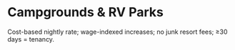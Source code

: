 # Campgrounds & RV Parks

Cost-based nightly rate; wage-indexed increases; no junk resort fees; ≥30 days = tenancy.
